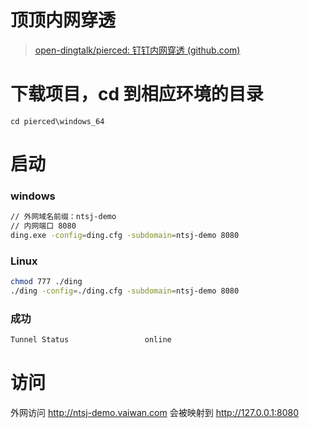 # 顶顶内网穿透

> [open-dingtalk/pierced: 钉钉内网穿透 (github.com)](https://github.com/open-dingtalk/pierced)

# 下载项目，cd 到相应环境的目录

```
cd pierced\windows_64
```

# 启动

### windows

```bash
// 外网域名前缀：ntsj-demo
// 内网端口 8080
ding.exe -config=ding.cfg -subdomain=ntsj-demo 8080
```

### Linux

```bash
chmod 777 ./ding
./ding -config=./ding.cfg -subdomain=ntsj-demo 8080
```

### 成功

```bash
Tunnel Status                 online
```



# 访问

外网访问 http://ntsj-demo.vaiwan.com 会被映射到 http://127.0.0.1:8080